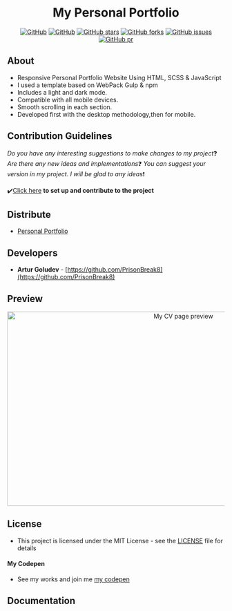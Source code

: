 <h1 align="center"> My Personal Portfolio</h1>

<div align="center">

 [![GitHub](https://img.shields.io/github/license/PrisonBreak8/artur-front-end?color=red)](https://github.com/PrisonBreak8/artur-front-end/blob/main/LICENSE) [![GitHub](https://img.shields.io/badge/Version-v1.0.0(Alpha)-brightgreen)](https://prisonbreak8.github.io/artur-front-end/artur-front-end/home.html) [![GitHub stars](https://img.shields.io/github/stars/PrisonBreak8/artur-front-end?color=blue)](https://github.com/PrisonBreak8/artur-front-end/tree/main) [![GitHub forks](https://img.shields.io/github/forks/PrisonBreak8/artur-front-end?color=blue)](https://github.com/PrisonBreak8/artur-front-end/network/members) [![GitHub issues](https://img.shields.io/github/issues/PrisonBreak8/artur-front-end?color=blue)](https://github.com/PrisonBreak8/artur-front-end/issues) [![GitHub pr](https://img.shields.io/github/issues-pr/PrisonBreak8/artur-front-end?color=blue)](https://github.com/PrisonBreak8/artur-front-end/pulls)

</div>

## About
- Responsive Personal Portfolio Website Using HTML, SCSS & JavaScript
- I used a template based on WebPack Gulp & npm
- Includes a light and dark mode.
- Compatible with all mobile devices.
- Smooth scrolling in each section.
- Developed first with the desktop methodology,then for mobile.

## Contribution Guidelines
*Do you have any interesting suggestions to make changes to my project*❓ *Are there any new ideas and implementations*❓ *You can suggest your version in my project. I will be glad to any ideas*❗

 ✔️[Click here](https://github.com/PrisonBreak8/artur-front-end/blob/main/contributing.md) **to set up and contribute to the project**

## Distribute
- [Personal Portfolio](https://prisonbreak8.github.io/artur-front-end/artur-front-end/home.html)

## Developers

- **Artur Goludev** - [https://github.com/PrisonBreak8](https://github.com/PrisonBreak8)

## Preview
<p align="center">
    <img src="https://github.com/PrisonBreak8/artur-front-end/blob/main/readme-assets/hero-prev.png" alt="My CV page preview" width="800" height="450">
</p>

## License
- This project is licensed under the MIT License - see the [LICENSE](LICENSE) file for details

#### My Codepen
- See my works and join me [my codepen](https://codepen.io/your-work)

## Documentation
<!--[**Check Documentation "in progress...**"](https://google.com) -->

<!-- ---------------------------   -->
<!--Change the color theme of the website - (choose 2 colors to create a gradient)
Go to `/src/sass/abstracts/_variables.scss` and only change the values for this variables `$main-color` and `$secondary-color` with your prefered HEX color.
If you want to get some gradients inspiration I highly recommend you to check this website [UI Gradient](https://uigradients.com/#BrightVault)

```scss
// Default values
$main-color: #02aab0;
$secondary-color: #00cdac;
```
----->

<!--### Experience Page: ✔️ ❓ ❗

<p align="center"><img src="./readme_assets/Experience_Page.gif"></p>-->






